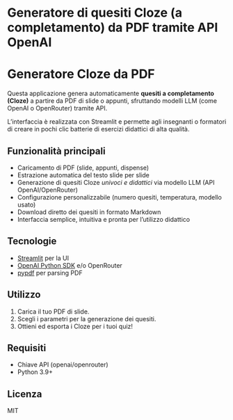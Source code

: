 # Generatore di quesiti Cloze (a completamento) da PDF tramite API OpenAI

# Generatore Cloze da PDF

Questa applicazione genera automaticamente **quesiti a completamento (Cloze)** a partire da PDF di slide o appunti, sfruttando modelli LLM (come OpenAI o OpenRouter) tramite API.  

L’interfaccia è realizzata con Streamlit e permette agli insegnanti o formatori di creare in pochi clic batterie di esercizi didattici di alta qualità.

## Funzionalità principali

- Caricamento di PDF (slide, appunti, dispense)
- Estrazione automatica del testo slide per slide
- Generazione di quesiti Cloze *univoci e didattici* via modello LLM (API OpenAI/OpenRouter)
- Configurazione personalizzabile (numero quesiti, temperatura, modello usato)
- Download diretto dei quesiti in formato Markdown
- Interfaccia semplice, intuitiva e pronta per l’utilizzo didattico

## Tecnologie

- [Streamlit](https://streamlit.io/) per la UI
- [OpenAI Python SDK](https://pypi.org/project/openai/) e/o OpenRouter
- [pypdf](https://pypdf.readthedocs.io/en/latest/) per parsing PDF

## Utilizzo

1. Carica il tuo PDF di slide.
2. Scegli i parametri per la generazione dei quesiti.
3. Ottieni ed esporta i Cloze per i tuoi quiz!

## Requisiti

- Chiave API (openai/openrouter)
- Python 3.9+

## Licenza

MIT
